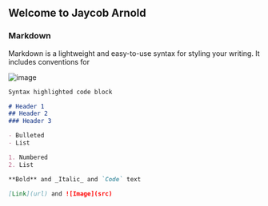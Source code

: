 ## Welcome to Jaycob Arnold

### Markdown

Markdown is a lightweight and easy-to-use syntax for styling your writing. It includes conventions for

![image](jaycob.png)

```markdown
Syntax highlighted code block

# Header 1
## Header 2
### Header 3

- Bulleted
- List

1. Numbered
2. List

**Bold** and _Italic_ and `Code` text

[Link](url) and ![Image](src)
```

